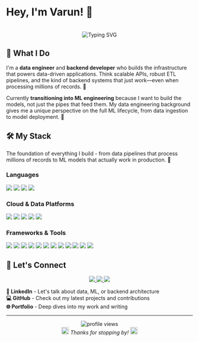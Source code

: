 # Hey, I'm Varun! 👋

<div align="center">
  <br>
  <img src="https://readme-typing-svg.herokuapp.com?font=Fira+Code&pause=1000&color=36BCF7&center=true&vCenter=true&width=435&lines=Data+Engineer+%2B+Backend+Developer;Building+ML+Systems;From+Pipelines+to+Models" alt="Typing SVG" />
</div>

## 🚀 What I Do

I'm a **data engineer** and **backend developer** who builds the infrastructure that powers data-driven applications. Think scalable APIs, robust ETL pipelines, and the kind of backend systems that just work—even when processing millions of records. 💪

Currently **transitioning into ML engineering** because I want to build the models, not just the pipes that feed them. My data engineering background gives me a unique perspective on the full ML lifecycle, from data ingestion to model deployment. 🎯

## 🛠️ My Stack

The foundation of everything I build - from data pipelines that process millions of records to ML models that actually work in production. 🔧

### Languages
<img src="https://img.shields.io/badge/Python-3776AB.svg?logo=python&logoColor=white" /> <img src="https://img.shields.io/badge/Java-%23ED8B00.svg?logo=openjdk&logoColor=white" /> <img src="https://img.shields.io/badge/TypeScript-3178C6.svg?logo=typescript&logoColor=white" /> <img src="https://img.shields.io/badge/SQL-4479A1.svg?logo=postgresql&logoColor=white" />

### Cloud & Data Platforms
<img src="https://img.shields.io/badge/AWS-232F3E.svg?logo=amazon-aws&logoColor=white" /> <img src="https://img.shields.io/badge/Azure-0078D4.svg?logo=microsoft-azure&logoColor=white" /> <img src="https://img.shields.io/badge/Databricks-FF3621.svg?logo=databricks&logoColor=white" /> <img src="https://img.shields.io/badge/Snowflake-29B5E8.svg?logo=snowflake&logoColor=white" /> <img src="https://img.shields.io/badge/Docker-2496ED.svg?logo=docker&logoColor=white" />

### Frameworks & Tools
<img src="https://img.shields.io/badge/FastAPI-009688.svg?logo=fastapi&logoColor=white" /> <img src="https://img.shields.io/badge/Spring_Boot-6DB33F.svg?logo=spring-boot&logoColor=white" /> <img src="https://img.shields.io/badge/React-61DAFB.svg?logo=react&logoColor=black" /> <img src="https://img.shields.io/badge/PySpark-E25A1C.svg?logo=apache-spark&logoColor=white" /> <img src="https://img.shields.io/badge/Pandas-150458.svg?logo=pandas&logoColor=white" /> <img src="https://img.shields.io/badge/NumPy-013243.svg?logo=numpy&logoColor=white" /> <img src="https://img.shields.io/badge/TensorFlow-FF6F00.svg?logo=tensorflow&logoColor=white" /> <img src="https://img.shields.io/badge/Scikit_Learn-F7931E.svg?logo=scikit-learn&logoColor=white" /> <img src="https://img.shields.io/badge/MLflow-0194E2.svg?logo=mlflow&logoColor=white" /> <img src="https://img.shields.io/badge/PostgreSQL-336791.svg?logo=postgresql&logoColor=white" /> <img src="https://img.shields.io/badge/MongoDB-4EA94B.svg?logo=mongodb&logoColor=white" /> <img src="https://img.shields.io/badge/Jupyter-F37626.svg?logo=jupyter&logoColor=white" />

## 🤝 Let's Connect

<div align="center">
  <a href="https://www.linkedin.com/in/varun-muppalla-64708814b/">
    <img src="https://img.shields.io/badge/-LinkedIn-0077B5?style=for-the-badge&logo=linkedin&logoColor=white" />
  </a>
  <a href="https://github.com/varun1210">
    <img src="https://img.shields.io/badge/-GitHub-181717?style=for-the-badge&logo=github&logoColor=white" />
  </a>
  <a href="https://varun1210.github.io/">
    <img src="https://img.shields.io/badge/-Portfolio-FF5722?style=for-the-badge&logo=google-chrome&logoColor=white" />
  </a>
</div>

**💼 LinkedIn** - Let's talk about data, ML, or backend architecture  
**💻 GitHub** - Check out my latest projects and contributions  
**🌐 Portfolio** - Deep dives into my work and writing

---

<div align="center">
  <img src="https://komarev.com/ghpvc/?username=varun1210&label=Profile%20views&color=0e75b6&style=flat" alt="profile views" />
  <br>
  <img src="https://media.giphy.com/media/jpVnC65DmYeyRL4LHS/giphy.gif" width="20" />
  <i>Thanks for stopping by!</i>
  <img src="https://media.giphy.com/media/jpVnC65DmYeyRL4LHS/giphy.gif" width="20" />
</div>
